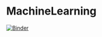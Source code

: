 # MachineLearning
[![Binder](https://mybinder.org/badge_logo.svg)](https://mybinder.org/v2/gh/SerifatAdebola/MachineLearning.git/HEAD)
